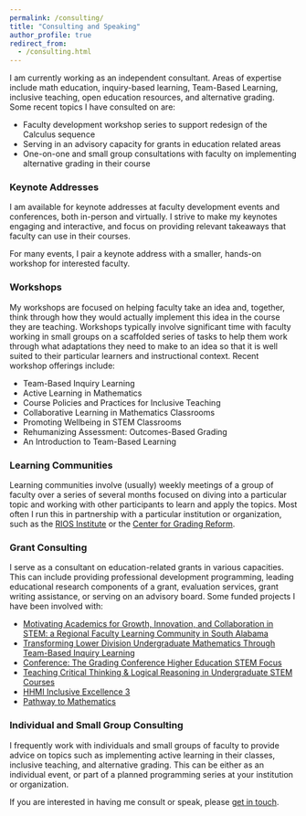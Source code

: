 ```yaml
---
permalink: /consulting/
title: "Consulting and Speaking"
author_profile: true
redirect_from: 
  - /consulting.html
---
```


I am currently working as an independent consultant. Areas of expertise include math education, inquiry-based learning, Team-Based Learning, inclusive teaching, open education resources, and alternative grading.  Some recent topics I have consulted on are:

* Faculty development workshop series to support redesign of the Calculus sequence
* Serving in an advisory capacity for grants in education related areas
* One-on-one and small group consultations with faculty on implementing alternative grading in their course


### Keynote Addresses
I am available for keynote addresses at faculty development events and conferences,
both in-person and virtually.  I strive to make my keynotes engaging and interactive,
and focus on providing relevant takeaways that faculty can use in their courses.  

For many events, I pair a keynote address with a smaller, hands-on workshop for interested
faculty.

### Workshops
My workshops are focused on helping faculty take an idea and, together, think through
how they would actually implement this idea in the course they are teaching.  Workshops typically involve significant time with faculty working in small groups on a scaffolded
series of tasks to help them work through what adaptations they need to make to an idea
so that it is well suited to their particular learners and instructional context. Recent workshop offerings include:

* Team-Based Inquiry Learning
* Active Learning in Mathematics
* Course Policies and Practices for Inclusive Teaching
* Collaborative Learning in Mathematics Classrooms
* Promoting Wellbeing in STEM Classrooms
* Rehumanizing Assessment: Outcomes-Based Grading 
* An Introduction to Team-Based Learning



### Learning Communities
Learning communities involve (usually) weekly meetings of a group of faculty over a series
of several months focused on diving into a particular topic and working with other 
participants to learn and apply the topics.  Most often I run this in partnership with a 
particular institution or organization, such as the [RIOS Institute](https://qubeshub.org/community/groups/rios) or the [Center for 
Grading Reform](https://centerforgradingreform.org).


### Grant Consulting
I serve as a consultant on education-related grants in various capacities. This can include
providing professional development programming, leading educational research components of
a grant, evaluation services, grant writing assistance, or serving on an advisory board.  Some funded projects I have been involved with:
- [Motivating Academics for Growth, Innovation, and Collaboration in STEM: a Regional Faculty Learning Community in South Alabama](https://www.nsf.gov/awardsearch/showAward?AWD_ID=2417167)
- [Transforming Lower Division Undergraduate Mathematics Through Team-Based Inquiry Learning](https://www.nsf.gov/awardsearch/showAward?AWD_ID=2011807)
- [Conference: The Grading Conference Higher Education STEM Focus](https://www.nsf.gov/awardsearch/showAward?AWD_ID=2304776)
- [Teaching Critical Thinking & Logical Reasoning in Undergraduate STEM Courses](https://www.nsf.gov/awardsearch/showAward?AWD_ID=2018270)
- [HHMI Inclusive Excellence 3](https://www.hhmi.org/programs/inclusive-excellence-3)
- [Pathway to Mathematics](https://www.nsf.gov/awardsearch/showAward?AWD_ID=1135621)


### Individual and Small Group Consulting
I frequently work with individuals and small groups of faculty to provide advice on
topics such as implementing active learning in their classes, inclusive teaching, and 
alternative grading. This can be either as an individual event, or part of a planned 
programming series at your institution or organization.



If you are interested in having me consult or speak, please [get in touch](mailto:drew.lewis@gmail.com).
